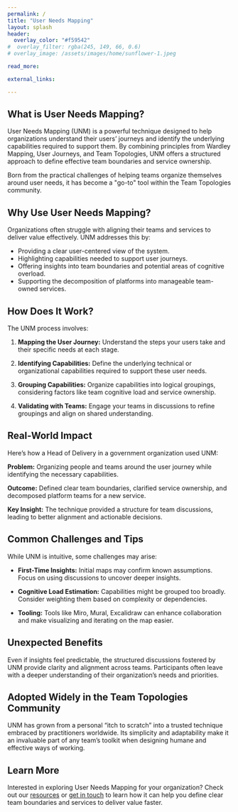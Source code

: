```yaml
---
permalink: /
title: "User Needs Mapping"
layout: splash
header: 
  overlay_color: "#f59542"
#  overlay_filter: rgba(245, 149, 66, 0.6)
# overlay_image: /assets/images/home/sunflower-1.jpeg

read_more:

external_links:

---
```



## What is User Needs Mapping?
User Needs Mapping (UNM) is a powerful technique designed to help organizations understand their users’ journeys and identify the underlying capabilities required to support them. By combining principles from Wardley Mapping, User Journeys, and Team Topologies, UNM offers a structured approach to define effective team boundaries and service ownership.

Born from the practical challenges of helping teams organize themselves around user needs, it has become a "go-to" tool within the Team Topologies community.

## Why Use User Needs Mapping?
Organizations often struggle with aligning their teams and services to deliver value effectively. UNM addresses this by:

- Providing a clear user-centered view of the system.
- Highlighting capabilities needed to support user journeys.
- Offering insights into team boundaries and potential areas of cognitive overload.
- Supporting the decomposition of platforms into manageable team-owned services.

## How Does It Work?
The UNM process involves:

1. **Mapping the User Journey:** Understand the steps your users take and their specific needs at each stage.

2. **Identifying Capabilities:** Define the underlying technical or organizational capabilities required to support these user needs.

3. **Grouping Capabilities:** Organize capabilities into logical groupings, considering factors like team cognitive load and service ownership.

4. **Validating with Teams:** Engage your teams in discussions to refine groupings and align on shared understanding.

## Real-World Impact
Here’s how a Head of Delivery in a government organization used UNM:

**Problem:** Organizing people and teams around the user journey while identifying the necessary capabilities.

**Outcome:** Defined clear team boundaries, clarified service ownership, and decomposed platform teams for a new service.

**Key Insight:** The technique provided a structure for team discussions, leading to better alignment and actionable decisions.

## Common Challenges and Tips
While UNM is intuitive, some challenges may arise:

- **First-Time Insights:**
  Initial maps may confirm known assumptions. Focus on using discussions to uncover deeper insights.

- **Cognitive Load Estimation:**
  Capabilities might be grouped too broadly. Consider weighting them based on complexity or dependencies.

- **Tooling:**
  Tools like Miro, Mural, Excalidraw can enhance collaboration and make visualizing and iterating on the map easier.

## Unexpected Benefits
Even if insights feel predictable, the structured discussions fostered by UNM provide clarity and alignment across teams. Participants often leave with a deeper understanding of their organization’s needs and priorities.

## Adopted Widely in the Team Topologies Community
UNM has grown from a personal “itch to scratch” into a trusted technique embraced by practitioners worldwide. Its simplicity and adaptability make it an invaluable part of any team’s toolkit when designing humane and effective ways of working.

## Learn More
Interested in exploring User Needs Mapping for your organization? Check out our [resources](./quick-start-guide) or [get in touch](./contact) to learn how it can help you define clear team boundaries and services to deliver value faster.
